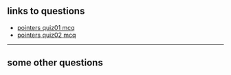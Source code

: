 ## links to questions
* <a href="https://www.geeksforgeeks.org/c-language-2-gq/pointers-gq/">pointers quiz01 mcq</a>
* <a href="https://www.sanfoundry.com/c-programming-questions-answers-pointers-pointers-1/">pointers quiz02 mcq</a>

---

## some other questions

